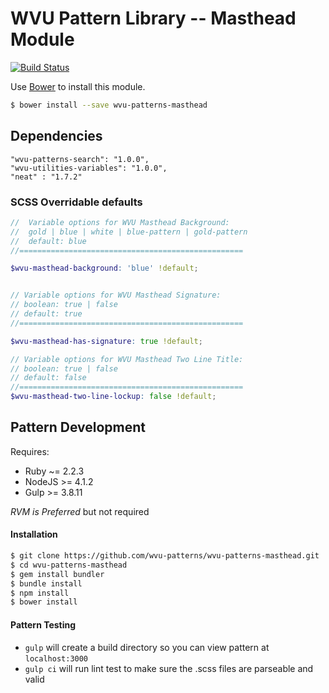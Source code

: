# WVU Pattern Library -- Masthead Module

[![Build Status](https://travis-ci.org/wvu-patterns/wvu-patterns-masthead.svg?branch=master)](https://travis-ci.org/wvu-patterns/wvu-patterns-masthead)

Use [Bower](http://bower.io/) to install this module.

```bash
$ bower install --save wvu-patterns-masthead
```

## Dependencies

```
"wvu-patterns-search": "1.0.0",
"wvu-utilities-variables": "1.0.0",
"neat" : "1.7.2"
```

### SCSS Overridable defaults

```scss
//  Variable options for WVU Masthead Background:
//  gold | blue | white | blue-pattern | gold-pattern
//  default: blue
//==================================================

$wvu-masthead-background: 'blue' !default;


// Variable options for WVU Masthead Signature:
// boolean: true | false
// default: true
//==================================================

$wvu-masthead-has-signature: true !default;

// Variable options for WVU Masthead Two Line Title:
// boolean: true | false
// default: false
//==================================================
$wvu-masthead-two-line-lockup: false !default;
```

## Pattern Development

Requires:

* Ruby ~= 2.2.3
* NodeJS >= 4.1.2
* Gulp >= 3.8.11

*RVM is Preferred* but not required

#### Installation

```bash
$ git clone https://github.com/wvu-patterns/wvu-patterns-masthead.git
$ cd wvu-patterns-masthead
$ gem install bundler
$ bundle install
$ npm install
$ bower install
```

#### Pattern Testing

* `gulp` will create a build directory so you can view pattern at `localhost:3000`
* `gulp ci` will run lint test to make sure the .scss files are parseable and valid
